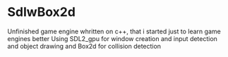 # SdlwBox2d
Unfinished game engine whritten on c++, that i started just to learn game engines better
Using SDL2_gpu for window creation and input detection and object drawing and Box2d for collision detection 
